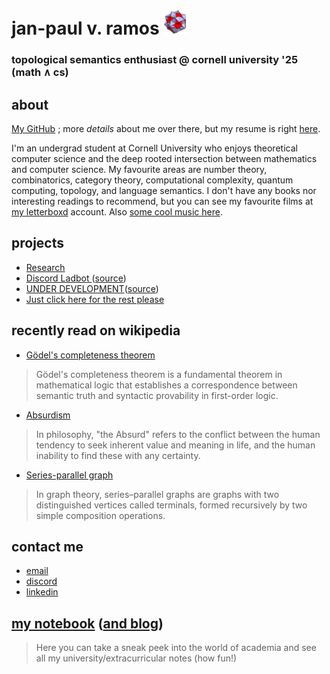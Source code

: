 # jan-paul v. ramos ![alt text](./Data/icosi.png)
### topological semantics enthusiast @ cornell university '25 (math ∧ cs)

## about
[My GitHub](https://github.com/jpVinnie) ; more *details* about me over there, but my resume is right [here](https://github.com/jpVinnie/jpVinnie/blob/master/Data/LinkedIn%20Resume.pdf).

I'm an undergrad student at Cornell University who enjoys theoretical computer science and the deep rooted intersection between mathematics and computer science. My favourite areas are number theory, combinatorics, category theory, computational complexity, quantum computing, topology, and language semantics. I don't have any books nor interesting readings to recommend, but you can see my favourite films at [my letterboxd](https://letterboxd.com/Vinnely/) account. Also [some cool music here](https://bandcamp.com/jpvinnely).

## projects
- [Research](https://research.jpramos.me)
- [Discord Ladbot ](https://camto.github.io/Lad/Website/)([source](https://github.com/Camto/Lad))
- [UNDER DEVELOPMENT](https://notes.jpramos.me/GoogleCSSI/GoogleCSSI-FinalProject/)([source](https://github.com/jpVinnie/GoogleCSSI-FinalProject))
- [Just click here for the rest please](https://github.com/jpVinnie?tab=repositories)

## recently read on wikipedia 
- [Gödel's completeness theorem](https://en.wikipedia.org/wiki/Gödel%27s_completeness_theorem)
>  Gödel's completeness theorem is a fundamental theorem in mathematical logic that establishes a correspondence between semantic truth and syntactic provability in first-order logic.
- [Absurdism](https://en.wikipedia.org/wiki/Absurdism)
> In philosophy, "the Absurd" refers to the conflict between the human tendency to seek inherent value and meaning in life, and the human inability to find these with any certainty.
- [Series-parallel graph](https://en.wikipedia.org/wiki/Series–parallel_graph)
> In graph theory, series–parallel graphs are graphs with two distinguished vertices called terminals, formed recursively by two simple composition operations.

## contact me
- [email](mailto:jvr34@cornell.edu)
- [discord](https://discord.com/users/294518633541926912)
- [linkedin](https://www.linkedin.com/in/jan-paul-v-ramos-6268bb208/)

## [my notebook](https://notes.jpramos.me) ([and blog](https://notes.jpramos.me/blog))
> Here you can take a sneak peek into the world of academia and see all my university/extracurricular notes (how fun!)
